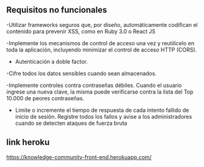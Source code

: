 ## Requisitos no funcionales

-Utilizar frameworks seguros que, por diseño, automáticamente
codifican el contenido para prevenir XSS, como en Ruby 3.0 o
React JS

-Implemente los mecanismos de control de acceso una vez y
reutilícelo en toda la aplicación, incluyendo minimizar el control
de acceso HTTP (CORS).

- Autenticación a doble factor.

-Cifre todos los datos sensibles cuando sean almacenados.

-Implemente controles contra contraseñas débiles. Cuando el
usuario ingrese una nueva clave, la misma puede verificarse
contra la lista del Top 10.000 de peores contraseñas.

- Limite o incremente el tiempo de respuesta de cada intento fallido
de inicio de sesión. Registre todos los fallos y avise a los
administradores cuando se detecten ataques de fuerza bruta

## link heroku

https://knowledge-community-front-end.herokuapp.com/
